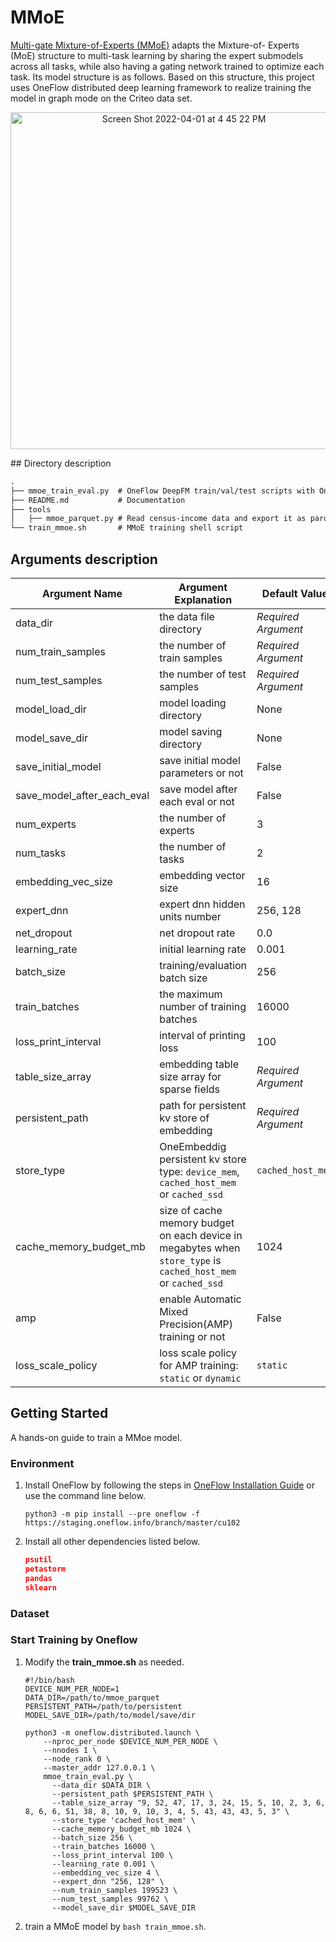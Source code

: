 # MMoE

[Multi-gate Mixture-of-Experts (MMoE)](https://dl.acm.org/doi/pdf/10.1145/3219819.3220007) adapts the Mixture-of- Experts (MoE) structure to multi-task learning by sharing the expert submodels across all tasks, while also having a gating network trained to optimize each task. Its model structure is as follows. Based on this structure, this project uses OneFlow distributed deep learning framework to realize training the model in graph mode on the Criteo data set.

<p align='center'>
  <img width="539" alt="Screen Shot 2022-04-01 at 4 45 22 PM" src="https://user-images.githubusercontent.com/46690197/161228714-ae9410bb-56db-46b0-8f0b-cb8becb6ee03.png">
</p>
## Directory description

```txt
.
├── mmoe_train_eval.py  # OneFlow DeepFM train/val/test scripts with OneEmbedding module
├── README.md           # Documentation
├── tools
│   ├── mmoe_parquet.py # Read census-income data and export it as parquet data format
└── train_mmoe.sh       # MMoE training shell script
```

## Arguments description

| Argument Name              | Argument Explanation                                         | Default Value       |
| -------------------------- | ------------------------------------------------------------ | ------------------- |
| data_dir                   | the data file directory                                      | *Required Argument* |
| num_train_samples          | the number of train samples                                  | *Required Argument* |
| num_test_samples           | the number of test samples                                   | *Required Argument* |
| model_load_dir             | model loading directory                                      | None                |
| model_save_dir             | model saving directory                                       | None                |
| save_initial_model         | save initial model parameters or not                         | False               |
| save_model_after_each_eval | save model after each eval or not                            | False               |
| num_experts                | the number of experts                                        | 3                   |
| num_tasks                  | the number of tasks                                          | 2                   |
| embedding_vec_size         | embedding vector size                                        | 16                  |
| expert_dnn                 | expert dnn hidden units number                               | 256, 128            |
| net_dropout                | net dropout rate                                             | 0.0                 |
| learning_rate              | initial learning rate                                        | 0.001               |
| batch_size                 | training/evaluation batch size                               | 256                 |
| train_batches              | the maximum number of training batches                       | 16000               |
| loss_print_interval        | interval of printing loss                                    | 100                 |
| table_size_array           | embedding table size array for sparse fields                 | *Required Argument* |
| persistent_path            | path for persistent kv store of embedding                    | *Required Argument* |
| store_type                 | OneEmbeddig persistent kv store type: `device_mem`, `cached_host_mem` or `cached_ssd` | `cached_host_mem`   |
| cache_memory_budget_mb     | size of cache memory budget on each device in megabytes when `store_type` is `cached_host_mem` or `cached_ssd` | 1024                |
| amp                        | enable Automatic Mixed Precision(AMP) training or not        | False               |
| loss_scale_policy          | loss scale policy for AMP training: `static` or `dynamic`    | `static`            |


## Getting Started

A hands-on guide to train a MMoe model.

### Environment

1.   Install OneFlow by following the steps in [OneFlow Installation Guide](https://github.com/Oneflow-Inc/oneflow#install-oneflow) or use the command line below.

     ```shell
     python3 -m pip install --pre oneflow -f https://staging.oneflow.info/branch/master/cu102
     ```

2.   Install all other dependencies listed below.

     ```json
     psutil
     petastorm
     pandas
     sklearn
     ```

### Dataset

### Start Training by Oneflow

1.   Modify the **train_mmoe.sh** as needed.

     ```shell
     #!/bin/bash
     DEVICE_NUM_PER_NODE=1
     DATA_DIR=/path/to/mmoe_parquet
     PERSISTENT_PATH=/path/to/persistent
     MODEL_SAVE_DIR=/path/to/model/save/dir
     
     python3 -m oneflow.distributed.launch \
         --nproc_per_node $DEVICE_NUM_PER_NODE \
         --nnodes 1 \
         --node_rank 0 \
         --master_addr 127.0.0.1 \
         mmoe_train_eval.py \
           --data_dir $DATA_DIR \
           --persistent_path $PERSISTENT_PATH \
           --table_size_array "9, 52, 47, 17, 3, 24, 15, 5, 10, 2, 3, 6, 8, 6, 6, 51, 38, 8, 10, 9, 10, 3, 4, 5, 43, 43, 43, 5, 3" \
           --store_type 'cached_host_mem' \
           --cache_memory_budget_mb 1024 \
           --batch_size 256 \
           --train_batches 16000 \
           --loss_print_interval 100 \
           --learning_rate 0.001 \
           --embedding_vec_size 4 \
           --expert_dnn "256, 128" \
           --num_train_samples 199523 \
           --num_test_samples 99762 \
           --model_save_dir $MODEL_SAVE_DIR
     ```
     
2.   train a MMoE model by `bash train_mmoe.sh`.